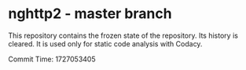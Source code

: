 # nghttp2 - master branch

This repository contains the frozen state of the repository.
Its history is cleared. It is used only for static code
analysis with Codacy.

Commit Time: 1727053405